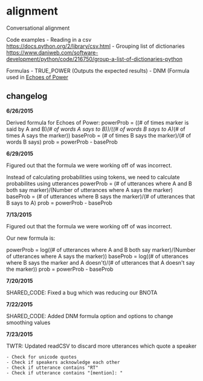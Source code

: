 # alignment
Conversational alignment

Code examples
    - Reading in a csv
        https://docs.python.org/2/library/csv.html
    - Grouping list of dictionaries
        https://www.daniweb.com/software-development/python/code/216750/group-a-list-of-dictionaries-python

Formulas
    - TRUE_POWER (Outputs the expected results)
    - DNM (Formula used in [Echoes of Power](http://www.cs.cornell.edu/~cristian/Echoes_of_power_files/echoes_of_power.pdf)

## changelog

**6/26/2015**

Derived formula for Echoes of Power:
    powerProb = ((# of times marker is said by A and B)*(# of words A says to B))/((# of words B says to A)*(# of times A says the marker))
    baseProb = (# of times B says the marker)/(# of words B says)
    prob = powerProb - baseProb

**6/29/2015**

Figured out that the formula we were working off of was incorrect.

Instead of calculating probabilities using tokens, we need to calculate probabilites using utterances
    powerProb = (# of utterances where A and B both say marker)/(Number of utterances where A says the marker)
    baseProb = (# of utterances where B says the marker)/(# of utterances that B says to A)
    prob = powerProb - baseProb

**7/13/2015**

Figured out that the formula we were working off of was incorrect.

Our new formula is:

powerProb = log((# of utterances where A and B both say marker)/(Number of utterances where A says the marker))
baseProb = log((# of utterances where B says the marker and A doesn't)/(# of utterances that A doesn't say the marker))
prob = powerProb - baseProb

**7/20/2015**

SHARED_CODE:
    Fixed a bug which was reducing our BNOTA

**7/22/2015**

SHARED_CODE:
    Added DNM formula option and options to change smoothing values

**7/23/2015**

TWTR:
    Updated readCSV to discard more utterances which quote a speaker

    - Check for unicode quotes
    - Check if speakers acknowledge each other
    - Check if utterance contains "RT"
    - Check if utterance contains "[mention]: "